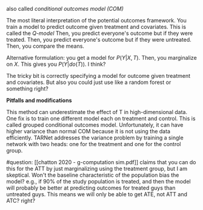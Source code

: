 also called *conditional outcomes model (COM)*

The most literal interpretation of the potential outcomes framework. You train a model to predict outcome given treatment and covariates. This is called the *Q-model* Then, you predict everyone's outcome but if they were treated. Then, you predict everyone's outcome but if they were untreated. Then, you compare the means.

Alternative formulation: you get a model for $P(Y | X, T)$. Then, you marginalize on $X$. This gives you $P(Y | do(T))$. I think?

The tricky bit is correctly specifying a model for outcome given treatment and covariates. But also you could just use like a random forest or something right?

**Pitfalls and modifications**

This method can underestimate the effect of T in high-dimensional data. One fix is to train one different model each on treatment and control. This is called grouped conditional outcomes model. Unfortunately, it can have higher variance than normal COM because it is not using the data efficiently. TARNet addresses the variance problem by training a single network with two heads: one for the treatment and one for the control group.

#question: [[chatton 2020 - g-computation sim.pdf]] claims that you can do this for the ATT by just marginalizing using the treatment group, but I am skeptical. Won't the baseline characteristic of the population bias the model? e.g., if 90% of the study population is treated, and then the model will probably be better at predicting outcomes for treated guys than untreated guys. This means we will only be able to get ATE, not ATT and ATC? right?